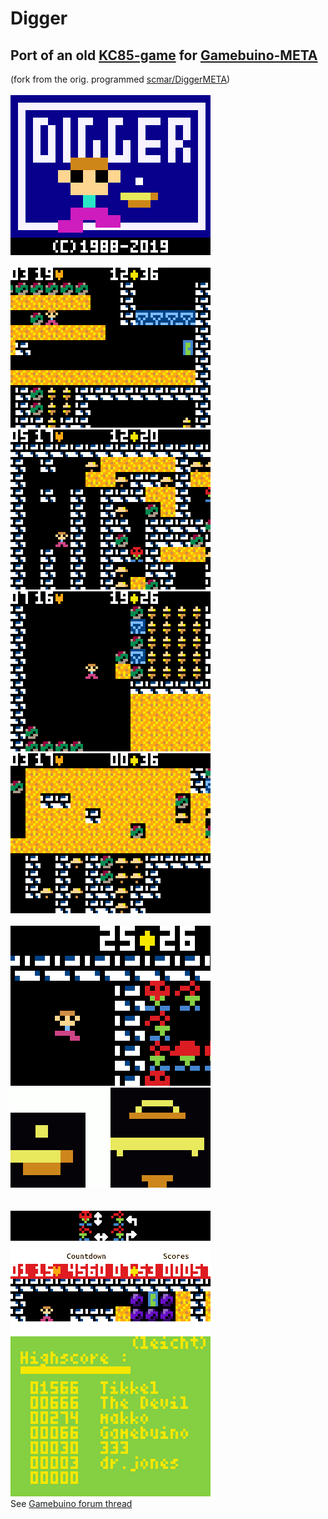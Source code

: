 # Digger
## Port of an old <a href="http://lanale.de/">KC85-game</a> for <a href="https://gamebuino.com/gamebuino-meta">Gamebuino-META</a><br>
(fork from the orig. programmed <a href="https://github.com/scmar/DiggerMETA">scmar/DiggerMETA</a>)
<br><br>
<img src="./Etc/titlescreen.gif"/>
<br><br>
<img src="./Etc/animation1.gif"/>
<img src="./Etc/animation4.gif"/><br>
<img src="./Etc/animation3.gif"/>
<img src="./Etc/animation2.gif"/>
<br><br>
<img src="./Etc/animation-digger-idle.gif"/>
<img src="./Etc/animation-diamonds.gif"/><br>
<br><br>
<img src="./Etc/highscore.png"/><br>
See <a href="https://gamebuino.com/creations/wip-diggermeta">Gamebuino forum thread</a>
